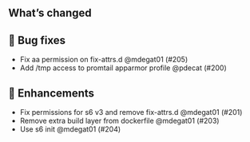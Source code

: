 ## What’s changed

## 🐛 Bug fixes

- Fix aa permission on fix-attrs.d @mdegat01 (#205)
- Add /tmp access to promtail apparmor profile @pdecat (#200)

## 🚀 Enhancements

- Fix permissions for s6 v3 and remove fix-attrs.d @mdegat01 (#201)
- Remove extra build layer from dockerfile @mdegat01 (#203)
- Use s6 init @mdegat01 (#204)

